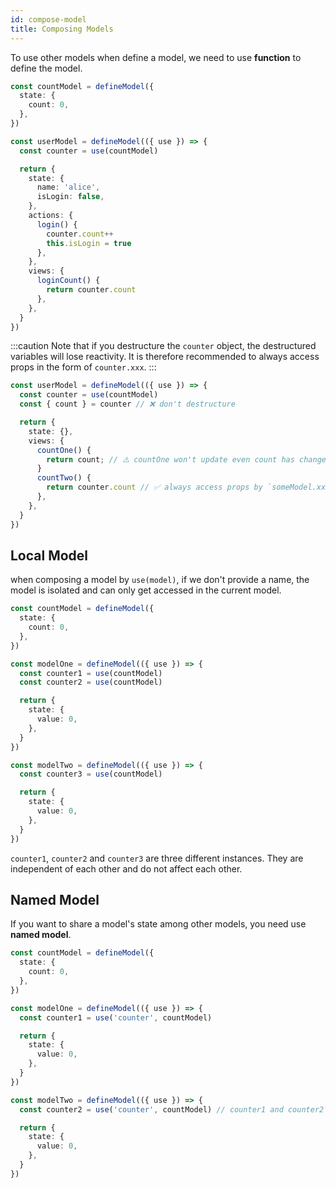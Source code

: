 ```yaml
---
id: compose-model
title: Composing Models
---
```


To use other models when define a model, we need to use **function** to define
the model.

```ts
const countModel = defineModel({
  state: {
    count: 0,
  },
})

const userModel = defineModel(({ use }) => {
  const counter = use(countModel)

  return {
    state: {
      name: 'alice',
      isLogin: false,
    },
    actions: {
      login() {
        counter.count++
        this.isLogin = true
      },
    },
    views: {
      loginCount() {
        return counter.count
      },
    },
  }
})
```

:::caution
Note that if you destructure the `counter` object, the destructured variables will lose reactivity. It is therefore recommended to always access props in the form of `counter.xxx`.
:::

```ts
const userModel = defineModel(({ use }) => {
  const counter = use(countModel)
  const { count } = counter // ❌ don't destructure

  return {
    state: {},
    views: {
      countOne() {
        return count; // ⚠️ countOne won't update even count has changed
      }
      countTwo() {
        return counter.count // ✅ always access props by `someModel.xx` in a view function
      },
    },
  }
})
```

## Local Model

when composing a model by `use(model)`, if we don't provide a name, the model is isolated and can only get accessed in the current model.

```ts
const countModel = defineModel({
  state: {
    count: 0,
  },
})

const modelOne = defineModel(({ use }) => {
  const counter1 = use(countModel)
  const counter2 = use(countModel)

  return {
    state: {
      value: 0,
    },
  }
})

const modelTwo = defineModel(({ use }) => {
  const counter3 = use(countModel)

  return {
    state: {
      value: 0,
    },
  }
})
```

`counter1`, `counter2` and `counter3` are three different instances. They are independent of each other and do not affect each other.

## Named Model

If you want to share a model's state among other models, you need use **named model**.

```ts
const countModel = defineModel({
  state: {
    count: 0,
  },
})

const modelOne = defineModel(({ use }) => {
  const counter1 = use('counter', countModel)

  return {
    state: {
      value: 0,
    },
  }
})

const modelTwo = defineModel(({ use }) => {
  const counter2 = use('counter', countModel) // counter1 and counter2 point to a same instance as long as they have a same name.

  return {
    state: {
      value: 0,
    },
  }
})
```
